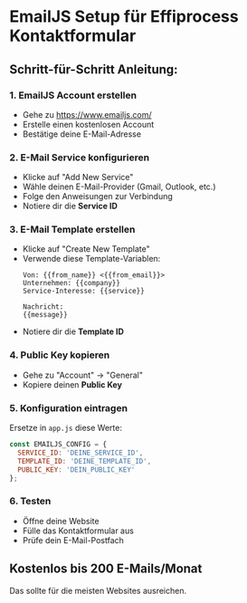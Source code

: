 # EmailJS Setup für Effiprocess Kontaktformular

## Schritt-für-Schritt Anleitung:

### 1. EmailJS Account erstellen
- Gehe zu https://www.emailjs.com/
- Erstelle einen kostenlosen Account
- Bestätige deine E-Mail-Adresse

### 2. E-Mail Service konfigurieren
- Klicke auf "Add New Service"
- Wähle deinen E-Mail-Provider (Gmail, Outlook, etc.)
- Folge den Anweisungen zur Verbindung
- Notiere dir die **Service ID**

### 3. E-Mail Template erstellen
- Klicke auf "Create New Template"
- Verwende diese Template-Variablen:
  ```
  Von: {{from_name}} <{{from_email}}>
  Unternehmen: {{company}}
  Service-Interesse: {{service}}
  
  Nachricht:
  {{message}}
  ```
- Notiere dir die **Template ID**

### 4. Public Key kopieren
- Gehe zu "Account" → "General"
- Kopiere deinen **Public Key**

### 5. Konfiguration eintragen
Ersetze in `app.js` diese Werte:
```javascript
const EMAILJS_CONFIG = {
  SERVICE_ID: 'DEINE_SERVICE_ID',
  TEMPLATE_ID: 'DEINE_TEMPLATE_ID',  
  PUBLIC_KEY: 'DEIN_PUBLIC_KEY'
};
```

### 6. Testen
- Öffne deine Website
- Fülle das Kontaktformular aus
- Prüfe dein E-Mail-Postfach

## Kostenlos bis 200 E-Mails/Monat
Das sollte für die meisten Websites ausreichen.